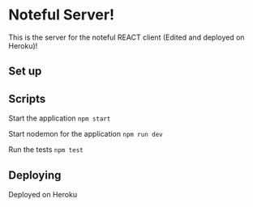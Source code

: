 # Noteful Server!

This is the server for the noteful REACT client (Edited and deployed on Heroku)!

## Set up


## Scripts

Start the application `npm start`

Start nodemon for the application `npm run dev`

Run the tests `npm test`

## Deploying

Deployed on Heroku
